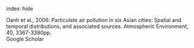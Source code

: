 index: hide

<div class="Citation">

  <div class="Citation-body">
    <div class="Citation-text">Oanh et al., 2006: Particulate air pollution in six Asian cities: Spatial and temporal distributions, and associated sources. <span class="Article-journal">Atmospheric Environment, </span><span class="Article-volume">40, </span>3367-3380pp.</div>
    <div class="Citation-links">
      <div class="CitationLink" data-href="https://scholar.google.com/scholar?q=Particulate+air+pollution+in+six+Asian+cities%3A+Spatial+and+temporal+distributions%2C+and+associated+sources">
        <div class="CitationLink-icon CitationLink-Scholar"></div>
        <div class="CitationLink-text">Google Scholar</div>
      </div>
    </div>
  </div>
</div>


<div class="Citation-copy">

</div>